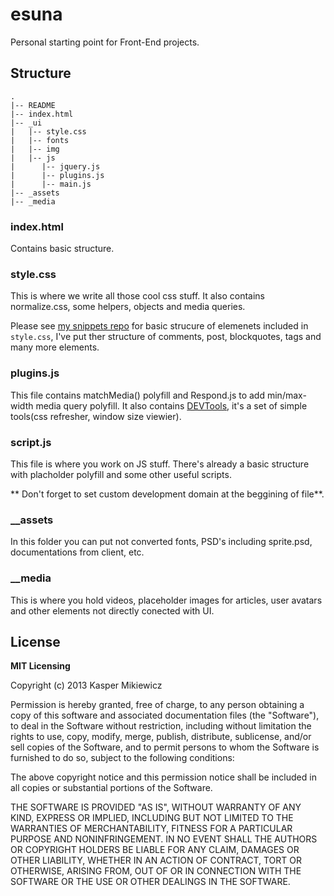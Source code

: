 # esuna

Personal starting point for Front-End projects.

## Structure

```
.
|-- README
|-- index.html
|-- _ui
|   |-- style.css
|   |-- fonts
|   |-- img
|   |-- js
|      |-- jquery.js
|      |-- plugins.js
|      |-- main.js
|-- _assets
|-- _media
```

### index.html

Contains basic structure.

### style.css

This is where we write all those cool css stuff. It also contains normalize.css, some helpers, objects and media queries.

Please see [my snippets repo][2] for basic strucure of elemenets included in `style.css`, I've put ther structure of comments, post, blockquotes, tags and many more elements.

### plugins.js

This file contains matchMedia() polyfill and Respond.js to add min/max-width media query polyfill. It also contains [DEVTools][1], it's a set of simple tools(css refresher, window size viewier).

### script.js

This file is where you work on JS stuff. There's already a basic structure with placholder polyfill and some other useful scripts.

** Don't forget to set custom development domain at the beggining of file**.

### __assets

In this folder you can put not converted fonts, PSD's including sprite.psd, documentations from client, etc.

### __media

This is where you hold videos, placeholder images for articles, user avatars and other elements not directly conected with UI.

 [1]: https://github.com/Idered/snippets/blob/master/JS/devtools.js
 [2]: https://github.com/Idered/snippets

## License

**MIT Licensing**

Copyright (c) 2013 Kasper Mikiewicz

Permission is hereby granted, free of charge, to any person obtaining a copy of this software and associated documentation files (the "Software"), to deal in the Software without restriction, including without limitation the rights to use, copy, modify, merge, publish, distribute, sublicense, and/or sell copies of the Software, and to permit persons to whom the Software is furnished to do so, subject to the following conditions:

The above copyright notice and this permission notice shall be included in all copies or substantial portions of the Software.

THE SOFTWARE IS PROVIDED "AS IS", WITHOUT WARRANTY OF ANY KIND, EXPRESS OR IMPLIED, INCLUDING BUT NOT LIMITED TO THE WARRANTIES OF MERCHANTABILITY, FITNESS FOR A PARTICULAR PURPOSE AND NONINFRINGEMENT. IN NO EVENT SHALL THE AUTHORS OR COPYRIGHT HOLDERS BE LIABLE FOR ANY CLAIM, DAMAGES OR OTHER LIABILITY, WHETHER IN AN ACTION OF CONTRACT, TORT OR OTHERWISE, ARISING FROM, OUT OF OR IN CONNECTION WITH THE SOFTWARE OR THE USE OR OTHER DEALINGS IN THE SOFTWARE.